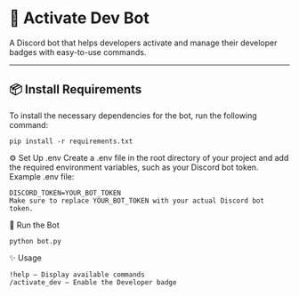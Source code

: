 # 🤖 **Activate Dev Bot**

A Discord bot that helps developers activate and manage their developer badges with easy-to-use commands.

---

## 📦 **Install Requirements**

To install the necessary dependencies for the bot, run the following command:

```
pip install -r requirements.txt
```

⚙️ Set Up .env
Create a .env file in the root directory of your project and add the required environment variables, such as your Discord bot token.
Example .env file:
```
DISCORD_TOKEN=YOUR_BOT_TOKEN
Make sure to replace YOUR_BOT_TOKEN with your actual Discord bot token.
```

🚀 Run the Bot
``` After setting up your .env file, run the bot with the following command:
python bot.py
 ``` 
✨ Usage
``` Once the bot is running, you can interact with it in your Discord server using commands like:
!help — Display available commands
/activate_dev — Enable the Developer badge
```
